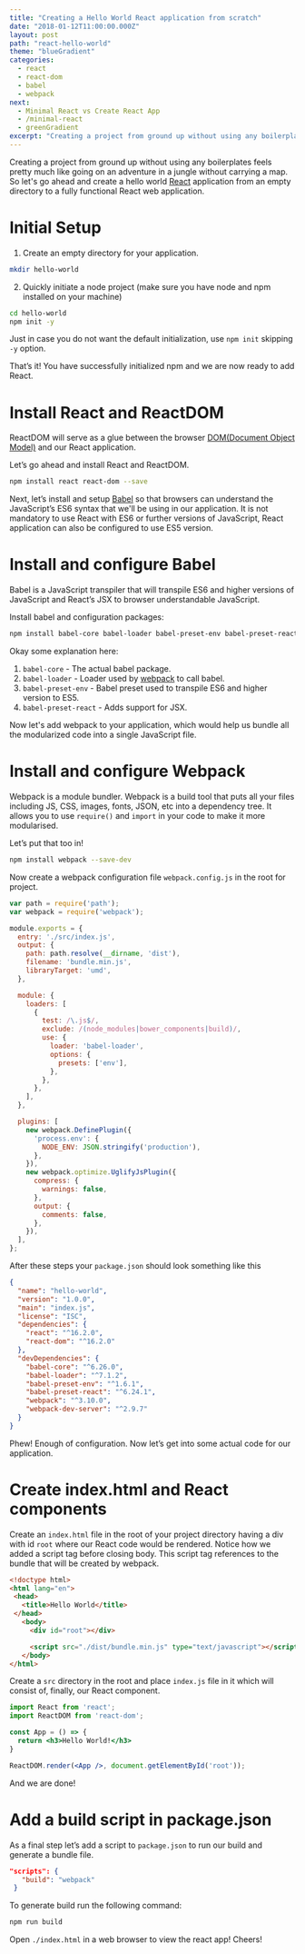 ```yaml
---
title: "Creating a Hello World React application from scratch"
date: "2018-01-12T11:00:00.000Z"
layout: post
path: "react-hello-world"
theme: "blueGradient"
categories:
  - react
  - react-dom
  - babel
  - webpack
next:
  - Minimal React vs Create React App
  - /minimal-react
  - greenGradient
excerpt: "Creating a project from ground up without using any boilerplates feels pretty much like going on an adventure in a jungle without carrying a map. So let’s go ahead and create a hello world  React  application from an empty directory to a fully"
---
```


Creating a project from ground up without using any boilerplates feels pretty much like going on an adventure in a jungle without carrying a map. So let's go ahead and create a hello world <a target="_blank" href="https://reactjs.org">React</a> application from an empty directory to a fully functional React web application.

# Initial Setup

1. Create an empty directory for your application.
```bash
mkdir hello-world
```

2. Quickly initiate a node project (make sure you have node and npm installed on your machine)
```bash
cd hello-world
npm init -y
```
Just in case you do not want the default initialization, use `npm init` skipping `-y` option.

That’s it! You have successfully initialized npm and we are now ready to add React.

# Install React and ReactDOM

ReactDOM will serve as a glue between the browser <a target="_blank" href="https://www.w3.org/TR/WD-DOM/introduction.html">DOM(Document Object Model)</a> and our React application.

Let’s go ahead and install React and ReactDOM.

```bash
npm install react react-dom --save
```
Next, let’s install and setup <a target="_blank" href="https://babeljs.io">Babel</a> so that browsers can understand the JavaScript’s ES6 syntax that we'll be using in our application. It is not mandatory to use React with ES6 or further versions of JavaScript, React application can also be configured to use ES5 version.

# Install and configure Babel

Babel is a JavaScript transpiler that will transpile ES6 and higher versions of JavaScript and React’s JSX to browser understandable JavaScript.

Install babel and configuration packages:

```bash
npm install babel-core babel-loader babel-preset-env babel-preset-react --save-dev
```

Okay some explanation here:

1.  `babel-core` - The actual babel package.
2.  `babel-loader` - Loader used by <a target="_blank" href="https://webpack.js.org">webpack</a> to call babel.
3.  `babel-preset-env` - Babel preset used to transpile ES6 and higher version to ES5.
4.  `babel-preset-react` - Adds support for JSX.

Now let's add webpack to your application, which would help us bundle all the modularized code into a single JavaScript file.

# Install and configure Webpack

Webpack is a module bundler. Webpack is a build tool that puts all your files including JS, CSS, images, fonts, JSON, etc into a dependency tree. It allows you to use `require()` and `import` in your code to make it more modularised.

Let’s put that too in!

```bash
npm install webpack --save-dev
```

Now create a webpack configuration file `webpack.config.js` in the root for project.

```js
var path = require('path');
var webpack = require('webpack');

module.exports = {
  entry: './src/index.js',
  output: {
    path: path.resolve(__dirname, 'dist'),
    filename: 'bundle.min.js',
    libraryTarget: 'umd',
  },

  module: {
    loaders: [
      {
        test: /\.js$/,
        exclude: /(node_modules|bower_components|build)/,
        use: {
          loader: 'babel-loader',
          options: {
            presets: ['env'],
          },
        },
      },
    ],
  },

  plugins: [
    new webpack.DefinePlugin({
      'process.env': {
        NODE_ENV: JSON.stringify('production'),
      },
    }),
    new webpack.optimize.UglifyJsPlugin({
      compress: {
        warnings: false,
      },
      output: {
        comments: false,
      },
    }),
  ],
};
```

After these steps your `package.json` should look something like this

```json
{
  "name": "hello-world",
  "version": "1.0.0",
  "main": "index.js",
  "license": "ISC",
  "dependencies": {
    "react": "^16.2.0",
    "react-dom": "^16.2.0"
  },
  "devDependencies": {
    "babel-core": "^6.26.0",
    "babel-loader": "^7.1.2",
    "babel-preset-env": "^1.6.1",
    "babel-preset-react": "^6.24.1",
    "webpack": "^3.10.0",
    "webpack-dev-server": "^2.9.7"
  }
}
```

Phew! Enough of configuration. Now let’s get into some actual code for our application.

# Create index.html and React components

Create an `index.html` file in the root of your project directory having a div with id `root` where our React code would be rendered.
Notice how we added a script tag before closing body. This script tag references to the bundle that will be created by webpack.

```html
<!doctype html>
<html lang="en">
 <head>
   <title>Hello World</title>
 </head>
   <body>
     <div id="root"></div>

     <script src="./dist/bundle.min.js" type="text/javascript"></script>
   </body>
</html>
```

Create a `src` directory in the root and place `index.js` file in it which will consist of, finally, our React component.

```jsx
import React from 'react';
import ReactDOM from 'react-dom';

const App = () => {
  return <h3>Hello World!</h3>
}

ReactDOM.render(<App />, document.getElementById('root'));
```

And we are done!

# Add a build script in package.json

As a final step let’s add a script to `package.json` to run our build and generate a bundle file.

```json
"scripts": {
   "build": "webpack"
 }
```

To generate build run the following command:

```bash
npm run build
```

Open `./index.html` in a web browser to view the react app! Cheers!
